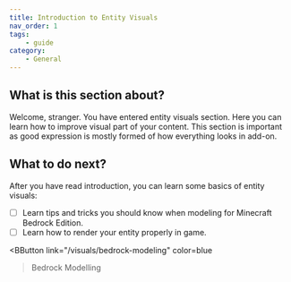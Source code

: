 ```yaml
---
title: Introduction to Entity Visuals
nav_order: 1
tags:
    - guide
category:
    - General
---
```


## What is this section about?

Welcome, stranger. You have entered entity visuals section.
Here you can learn how to improve visual part of your content. This section is important as good expression is mostly formed of how everything looks in add-on.

## What to do next?

After you have read introduction, you can learn some basics of entity visuals:

<Checklist>

-   [ ] Learn tips and tricks you should know when modeling for Minecraft Bedrock Edition.
-   [ ] Learn how to render your entity properly in game.

</Checklist>

<BButton 
    link="/visuals/bedrock-modeling" 
    color=blue
>Bedrock Modelling</BButton>
